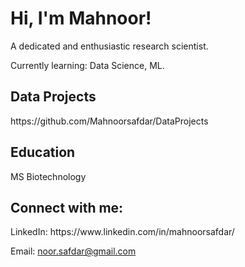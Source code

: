 <h1>Hi, I'm Mahnoor!</h1>
A dedicated and enthusiastic research scientist.

Currently learning: Data Science, ML.

<h2>Data Projects</h2>
https://github.com/Mahnoorsafdar/DataProjects

<h2>Education</h2>
MS Biotechnology

<h2>Connect with me:</h2>
LinkedIn: https://www.linkedin.com/in/mahnoorsafdar/

Email: noor.safdar@gmail.com
